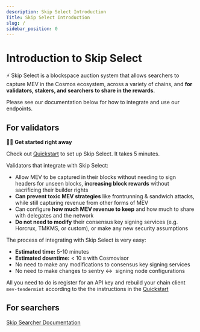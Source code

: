 ```yaml
---
description: Skip Select Introduction
Title: Skip Select Introduction
slug: /
sidebar_position: 0
---
```


# Introduction to Skip Select

<aside>
⚡ Skip Select is a blockspace auction system that allows searchers to capture MEV in the Cosmos ecosystem, across a variety of chains, and <b>for validators, stakers, and searchers to share in the rewards</b>. 

Please see our documentation below for how to integrate and use our endpoints.

</aside>

## **For validators**
<aside>
🏃‍♂️ <b> Get started right away </b>

Check out [Quickstart](./validator/quickstart.md) to set up Skip Select. It takes 5 minutes. 

</aside>

Validators that integrate with Skip Select:

- Allow MEV to be captured in their blocks without needing to sign headers for unseen blocks, **increasing block rewards** without sacrificing their builder rights
- **Can prevent toxic MEV strategies** like frontrunning & sandwich attacks, while still capturing revenue from other forms of MEV
- Can configure **how much MEV revenue to keep** and how much to share with delegates and the network
- **Do not need to modify** their consensus key signing services (e.g. Horcrux, TMKMS, or custom), or make any new security assumptions


The process of integrating with Skip Select is very easy:

- **Estimated time:** 5-10 minutes
- **Estimated downtime:** < 10 s with Cosmovisor
- No need to make any modifications to consensus key signing services
- No need to make changes to sentry ↔  signing node configurations

All you need to do is register for an API key and rebuild your chain client `mev-tendermint` according to the 
the instructions in the [Quickstart](./validator/quickstart.md)

## **For searchers**

[Skip Searcher Documentation](./searcher.md)
